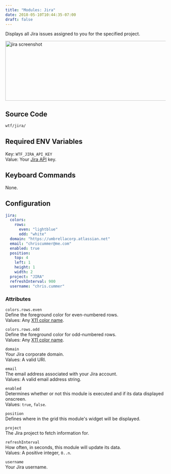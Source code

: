 ```yaml
---
title: "Modules: Jira"
date: 2018-05-10T10:44:35-07:00
draft: false
---
```


Displays all Jira issues assigned to you for the specified project.

<img src="/imgs/modules/jira.png" width="640" height="188" alt="jira screenshot" />

## Source Code

```bash
wtf/jira/
```

## Required ENV Variables

<span class="caption">Key:</span> `WTF_JIRA_API_KEY` <br />
<span class="caption">Value:</span> Your <a href="https://confluence.atlassian.com/cloud/api-tokens-938839638.html">Jira API</a> key.

## Keyboard Commands

None.

## Configuration

```yaml
jira:
  colors:
    rows:
      even: "lightblue"
      odd: "white"
  domain: "https://umbrellacorp.atlassian.net"
  email: "chriscummer@me.com"
  enabled: true
  position:
    top: 4
    left: 1
    height: 1
    width: 2
  project: "JIRA"
  refreshInterval: 900
  username: "chris.cummer"
```

### Attributes

`colors.rows.even` <br />
Define the foreground color for even-numbered rows. <br />
Values: Any <a href="https://en.wikipedia.org/wiki/X11_color_names">X11
color name</a>.

`colors.rows.odd` <br />
Define the foreground color for odd-numbered rows. <br />
Values: Any <a href="https://en.wikipedia.org/wiki/X11_color_names">X11
color name</a>.

`domain` <br />
Your Jira corporate domain. <br />
Values: A valid URI.

`email` <br />
The email address associated with your Jira account. <br />
Values: A valid email address string.

`enabled` <br />
Determines whether or not this module is executed and if its data displayed onscreen. <br />
Values: `true`, `false`.

`position` <br />
Defines where in the grid this module's widget will be displayed. <br />

`project` <br />
The Jira project to fetch information for. <br />

`refreshInterval` <br />
How often, in seconds, this module will update its data. <br />
Values: A positive integer, `0..n`.

`username` <br />
Your Jira username. <br />

